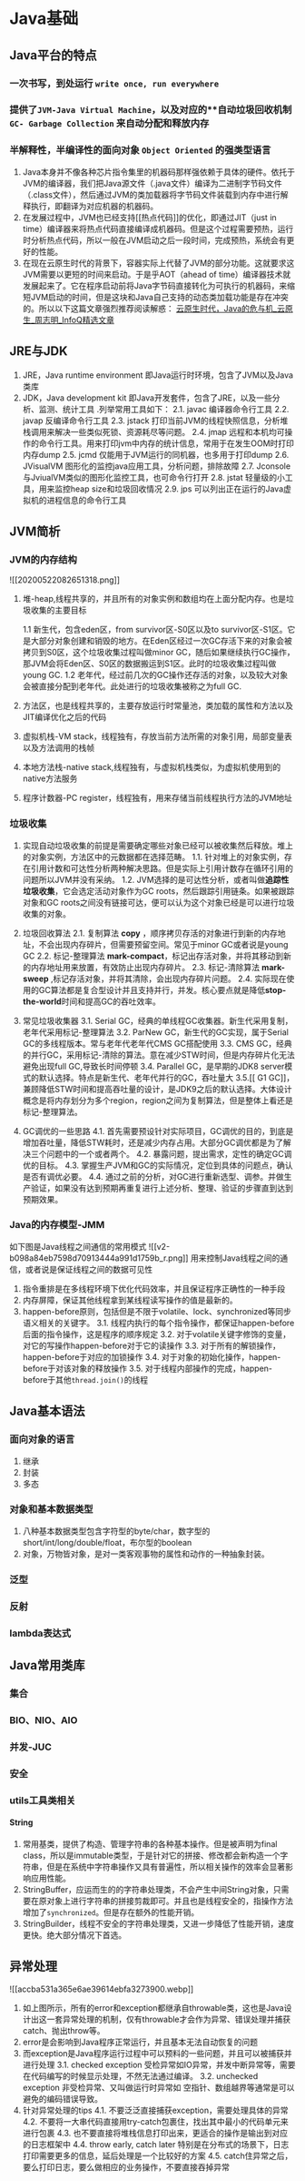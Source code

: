 # Java基础
## Java平台的特点
### **一次书写，到处运行 `write once, run everywhere`** 
### 提供了`JVM-Java Virtual Machine`，以及对应的**自动垃圾回收机制 `GC- Garbage Collection` 来自动分配和释放内存
### 半解释性，半编译性的面向对象 `Object Oriented` 的强类型语言

1. Java本身并不像各种芯片指令集里的机器码那样强依赖于具体的硬件。依托于JVM的编译器，我们把Java源文件（.java文件）编译为二进制字节码文件（.class文件），然后通过JVM的类加载器将字节码文件装载到内存中进行解释执行，即翻译为对应机器的机器码。
2. 在发展过程中，JVM也已经支持[[热点代码]]的优化，即通过JIT（just in time）编译器来将热点代码直接编译成机器码。但是这个过程需要预热，运行时分析热点代码，所以一般在JVM启动之后一段时间，完成预热，系统会有更好的性能。
3. 在现在云原生时代的背景下，容器实际上代替了JVM的部分功能。这就要求这JVM需要以更短的时间来启动。于是乎AOT（ahead of time）编译器技术就发展起来了。它在程序启动前将Java字节码直接转化为可执行的机器码，来缩短JVM启动的时间，但是这块和Java自己支持的动态类加载功能是存在冲突的。所以以下这篇文章强烈推荐阅读解惑：   [云原生时代，Java的危与机_云原生_周志明_InfoQ精选文章](https://www.infoq.cn/article/rqfww2r2zpyqiolc1wbe)
## JRE与JDK
1. JRE，Java runtime environment 即Java运行时环境，包含了JVM以及Java类库
2. JDK，Java development kit 即Java开发套件，包含了JRE，以及一些分析、监测、统计工具 .列举常用工具如下： 
	2.1. javac 编译器命令行工具
	2.2. javap 反编译命令行工具
	2.3. jstack 打印当前JVM的线程快照信息，分析堆栈调用来解决一些类似死锁、资源耗尽等问题。
	2.4. jmap 远程和本机均可操作的命令行工具。用来打印jvm中内存的统计信息，常用于在发生OOM时打印内存dump
	2.5. jcmd 仅能用于JVM运行的同机器，也多用于打印dump
	2.6. JVisualVM 图形化的监控java应用工具，分析问题，排除故障
	2.7. Jconsole与JviualVM类似的图形化监控工具，也可命令行打开
	2.8. jstat 轻量级的小工具，用来监控heap size和垃圾回收情况
	2.9. jps 可以列出正在运行的Java虚拟机的进程信息的命令行工具
## JVM简析
### JVM的内存结构

![[20200522082651318.png]]
1. 堆-heap,线程共享的，并且所有的对象实例和数组均在上面分配内存。也是垃圾收集的主要目标

	1.1 新生代，包含eden区，from survivor区-S0区以及to survivor区-S1区。它是大部分对象创建和销毁的地方。在Eden区经过一次GC存活下来的对象会被拷贝到S0区，这个垃圾收集过程叫做minor GC，随后如果继续执行GC操作，那JVM会将Eden区、S0区的数据搬运到S1区。此时的垃圾收集过程叫做young GC.
	1.2 老年代，经过前几次的GC操作还存活的对象，以及较大对象会被直接分配到老年代。此处进行的垃圾收集被称之为full GC.

2. 方法区，也是线程共享的，主要存放运行时常量池，类加载的属性和方法以及JIT编译优化之后的代码
3. 虚拟机栈-VM stack，线程独有，存放当前方法所需的对象引用，局部变量表以及方法调用的栈帧
4. 本地方法栈-native stack,线程独有，与虚拟机栈类似，为虚拟机使用到的native方法服务
5. 程序计数器-PC register，线程独有，用来存储当前线程执行方法的JVM地址
### 垃圾收集
1. 实现自动垃圾收集的前提是需要确定哪些对象已经可以被收集然后释放。堆上的对象实例，方法区中的元数据都在选择范畴。
	1.1. 针对堆上的对象实例，存在引用计数和可达性分析两种解决思路。但是实际上引用计数存在循环引用的问题所以JVM并没有采纳。
	1.2. JVM选择的是可达性分析，或者叫做**追踪性垃圾收集**，它会选定活动对象作为GC roots，然后跟踪引用链条。如果被跟踪对象和GC roots之间没有链接可达，便可以认为这个对象已经是可以进行垃圾收集的对象。
2. 垃圾回收算法
	2.1. 复制算法 **copy** ，顺序拷贝存活的对象进行到新的内存地址，不会出现内存碎片，但需要预留空间。常见于minor GC或者说是young GC
	2.2. 标记-整理算法 **mark-compact**，标记出存活对象，并将其移动到新的内存地址用来放置，有效防止出现内存碎片。
	2.3. 标记-清除算法 **mark-sweep** ,标记存活对象，并将其清除，会出现内存碎片问题。
	2.4. 实际现在使用的GC算法都是复合型设计并且支持并行，并发。核心要点就是降低**stop-the-world**时间和提高GC的吞吐效率。

3. 常见垃圾收集器
	3.1. Serial GC，经典的单线程GC收集器。新生代采用复制，老年代采用标记-整理算法
	3.2. ParNew GC，新生代的GC实现，属于Serial GC的多线程版本。常与老年代老年代CMS GC搭配使用
	3.3. CMS GC，经典的并行GC，采用标记-清除的算法。意在减少STW时间，但是内存碎片化无法避免出现full GC,导致长时间停顿
	3.4. Parallel GC，是早期的JDK8 server模式的默认选择。特点是新生代、老年代并行的GC，吞吐量大
	3.5.[[ G1 GC]]，兼顾降低STW时间和提高吞吐量的设计，是JDK9之后的默认选择。大体设计概念是将内存划分为多个region，region之间为复制算法，但是整体上看还是标记-整理算法。

4. GC调优的一些思路
	4.1. 首先需要预设针对实际项目，GC调优的目的，到底是增加吞吐量，降低STW耗时，还是减少内存占用。大部分GC调优都是为了解决三个问题中的一个或者两个。
	4.2. 暴露问题，提出需求，定性的确定GC调优的目标。
	4.3. 掌握生产JVM和GC的实际情况，定位到具体的问题点，确认是否有调优必要。
	4.4. 通过之前的分析，对GC进行重新选型、调参。并做生产验证，如果没有达到预期再重复进行上述分析、整理、验证的步骤直到达到预期效果。

### Java的内存模型-JMM
如下图是Java线程之间通信的常用模式
![[v2-b098a84eb7598d70913444a991d1759b_r.png]]
用来控制Java线程之间的通信，或者说是保证线程之间的数据可见性
1. 指令重排是在多线程环境下优化代码效率，并且保证程序正确性的一种手段
2. 内存屏障，保证其他线程拿到某线程读写操作的值是最新的。
3. happen-before原则，包括但是不限于volatile、lock、synchronized等同步语义相关的关键字。
	3.1. 线程内执行的每个指令操作，都保证happen-before后面的指令操作，这是程序的顺序规定
	3.2. 对于volatile关键字修饰的变量，对它的写操作happen-before对于它的读操作
	3.3. 对于所有的解锁操作，happen-before于对应的加锁操作
	3.4. 对于对象的初始化操作，happen-before于对该对象的释放操作
	3.5. 对于线程内部操作的完成，happen-before于其他`thread.join()`的线程

## Java基本语法
### 面向对象的语言
1. 继承
2. 封装
3. 多态 
### 对象和基本数据类型
1. 八种基本数据类型包含字符型的byte/char，数字型的short/int/long/double/float，布尔型的boolean
2. 对象，万物皆对象，是对一类客观事物的属性和动作的一种抽象封装。
### 泛型
### 反射

### lambda表达式

## Java常用类库
### 集合
### BIO、NIO、AIO
### 并发-JUC
### 安全
### utils工具类相关
#### String
1. 常用基类，提供了构造、管理字符串的各种基本操作。但是被声明为final class，所以是immutable类型，于是针对它的拼接、修改都会新构造一个字符串，但是在系统中字符串操作又具有普遍性，所以相关操作的效率会显著影响应用性能。
2. StringBuffer，应运而生的的字符串处理类，不会产生中间String对象，只需要在原对象上进行字符串的拼接剪裁即可。并且也是线程安全的，指操作方法增加了`synchronized`。但是存在额外的性能开销。
3. StringBuilder，线程不安全的字符串处理类，又进一步降低了性能开销，速度更快。绝大部分情况下首选。

## 异常处理
![[accba531a365e6ae39614ebfa3273900.webp]]
1. 如上图所示，所有的error和exception都继承自throwable类，这也是Java设计出这一套异常处理的机制，仅有throwable才会作为异常、错误处理并捕获catch、抛出throw等。
2. error是会影响到Java程序正常运行，并且基本无法自动恢复的问题
3. 而exception是Java程序运行过程中可以预料的一些问题，并且可以被捕获并进行处理
	3.1. checked exception 受检异常如IO异常，并发中断异常等，需要在代码编写的时候显示处理，不然无法通过编译。
	3.2. unchecked exception 非受检异常、又叫做运行时异常如 空指针、数组越界等通常是可以避免的编码错误导致。
4. 针对异常处理的tips
	4.1. 不要泛泛直接捕获exception，需要处理具体的异常
	4.2. 不要将一大串代码直接用try-catch包裹住，找出其中最小的代码单元来进行包裹
	4.3. 也不要直接将堆栈信息打印出来，更适合的操作是输出到对应的日志框架中
	4.4. throw early, catch later 特别是在分布式的场景下，日志打印需要更多的信息，延后处理是一个比较好的方案
	4.5. catch住异常之后，要么打印日志，要么做相应的业务操作，不要直接吞掉异常
	